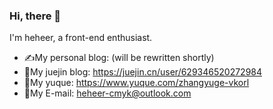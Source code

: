 ### Hi, there 👋

I'm heheer, a front-end enthusiast.

- ✍My personal blog:  (will be rewritten shortly)
- 📘My juejin blog: https://juejin.cn/user/629346520272984
- 📗My yuque: https://www.yuque.com/zhangyuge-vkorl
- 📧My E-mail: heheer-cmyk@outlook.com

